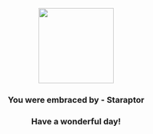 <p align="center">
    <img src="https://raw.githubusercontent.com/PokeAPI/sprites/master/sprites/pokemon/398.png" width="150" height="150">
</p>
<h3 align="center">You were embraced by - <b>Staraptor</b></h3>
<h3 align="center">Have a wonderful day!</h3>
